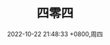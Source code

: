 ---
layout: comments
title: 四零四
date: 2022-10-22 21:48:33 +0800,周四
last_modified_at: 2022-10-22 22:06:07 +0800,周四
permalink: /404 # 带`/`后缀的被判定成目录，不会被访问到
jekyll-theme-ObJekyll:
  comments:
    append: |
      <script
        src='https://qzonestyle.gtimg.cn/qzone/hybrid/app/404/search_children.js'
        async='async'
        charset='utf-8'
        homePageUrl='/'
        homePageName='回到我的主页'
      ></script>
---